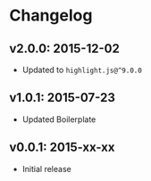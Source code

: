 # Changelog

## v2.0.0: 2015-12-02

- Updated to `highlight.js@^9.0.0`

## v1.0.1: 2015-07-23

- Updated Boilerplate

## v0.0.1: 2015-xx-xx

- Initial release

